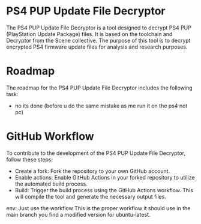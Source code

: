 # PS4 PUP Update File Decryptor
The PS4 PUP Update File Decryptor is a tool designed to decrypt PS4 PUP (PlayStation Update Package) files. It is based on the toolchain and Decryptor from the Scene collective. The purpose of this tool is to decrypt encrypted PS4 firmware update files for analysis and research purposes.

# Roadmap
The roadmap for the PS4 PUP Update File Decryptor includes the following task:
- no its done (before u do the same mistake as me run it on the ps4 not pc)

# GitHub Workflow
To contribute to the development of the PS4 PUP Update File Decryptor, follow these steps:

- Create a fork: Fork the repository to your own GitHub account.
- Enable actions: Enable GitHub Actions in your forked repository to utilize the automated build process.
- Build: Trigger the build process using the GitHub Actions workflow. This will compile the tool and generate the necessary output files.


env:
Just use the workflow
This is the proper workflow it should use in the main branch you find a modified version for ubuntu-latest.
